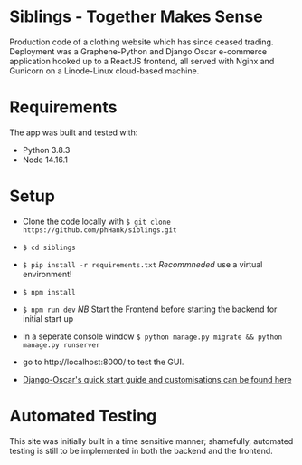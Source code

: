 # Siblings - Together Makes Sense

Production code of a clothing website which has since ceased trading. Deployment was a Graphene-Python and Django Oscar e-commerce application hooked up to a ReactJS frontend, all served with Nginx and Gunicorn on a Linode-Linux cloud-based machine. 

# Requirements
The app was built and tested with:
 - Python 3.8.3
 - Node 14.16.1


# Setup
- Clone the code locally with `$ git clone https://github.com/phHank/siblings.git`
- `$ cd siblings`
- `$ pip install -r requirements.txt` *Recommneded* use a virtual environment!
- `$ npm install`
- `$ npm run dev` *NB* Start the Frontend before starting the backend for initial start up
- In a seperate console window `$ python manage.py migrate && python manage.py runserver`
- go to http://localhost:8000/ to test the GUI.

- [Django-Oscar's quick start guide and customisations can be found here](https://django-oscar.readthedocs.io/en/3.0.0/internals/getting_started.html#initial-data)


# Automated Testing
This site was initially built in a time sensitive manner; shamefully, automated testing is still to be implemented in both the backend and the frontend.